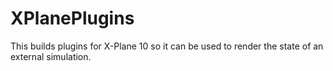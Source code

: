 # XPlanePlugins
This builds plugins for X-Plane 10 so it can be used to render the state of an external simulation.
